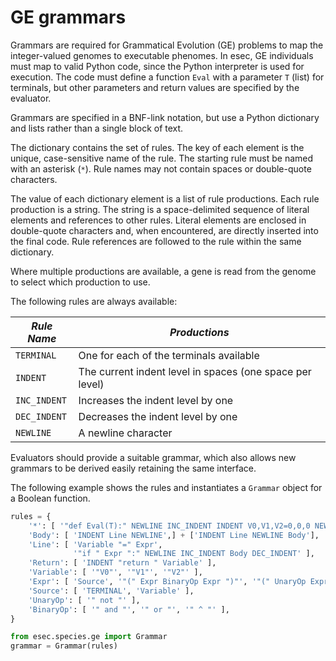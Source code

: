 # GE grammars

Grammars are required for Grammatical Evolution (GE) problems to map the integer-valued genomes to executable phenomes. In esec, GE individuals must map to valid Python code, since the Python interpreter is used for execution. The code must define a function `Eval` with a parameter `T` (list) for terminals, but other parameters and return values are specified by the evaluator.

Grammars are specified in a BNF-link notation, but use a Python dictionary and lists rather than a single block of text.

The dictionary contains the set of rules. The key of each element is the unique, case-sensitive name of the rule. The starting rule must be named with an asterisk (`*`). Rule names may not contain spaces or double-quote characters.

The value of each dictionary element is a list of rule productions. Each rule production is a string. The string is a space-delimited sequence of literal elements and references to other rules. Literal elements are enclosed in double-quote characters and, when encountered, are directly inserted into the final code. Rule references are followed to the rule within the same dictionary.

Where multiple productions are available, a gene is read from the genome to select which production to use.

The following rules are always available:

| *Rule Name* | *Productions* |
| ----------- | ------------- |
| `TERMINAL` | One for each of the terminals available |
| `INDENT` | The current indent level in spaces (one space per level) |
| `INC_INDENT` | Increases the indent level by one |
| `DEC_INDENT` | Decreases the indent level by one |
| `NEWLINE` | A newline character |

Evaluators should provide a suitable grammar, which also allows new grammars to be derived easily retaining the same interface.

The following example shows the rules and instantiates a `Grammar` object for a Boolean function.

```python
rules = {
    '*': [ '"def Eval(T):" NEWLINE INC_INDENT INDENT V0,V1,V2=0,0,0 NEWLINE Body Return DEC_INDENT' ],
    'Body': [ 'INDENT Line NEWLINE',] + ['INDENT Line NEWLINE Body'],
    'Line': [ 'Variable "=" Expr',
              '"if " Expr ":" NEWLINE INC_INDENT Body DEC_INDENT' ],
    'Return': [ 'INDENT "return " Variable' ],
    'Variable': [ '"V0"', '"V1"', '"V2"' ],
    'Expr': [ 'Source', '"(" Expr BinaryOp Expr ")"', '"(" UnaryOp Expr ")"' ],
    'Source': [ 'TERMINAL', 'Variable' ],
    'UnaryOp': [ '" not "' ],
    'BinaryOp': [ '" and "', '" or "', '" ^ "' ],
}

from esec.species.ge import Grammar
grammar = Grammar(rules)
```

